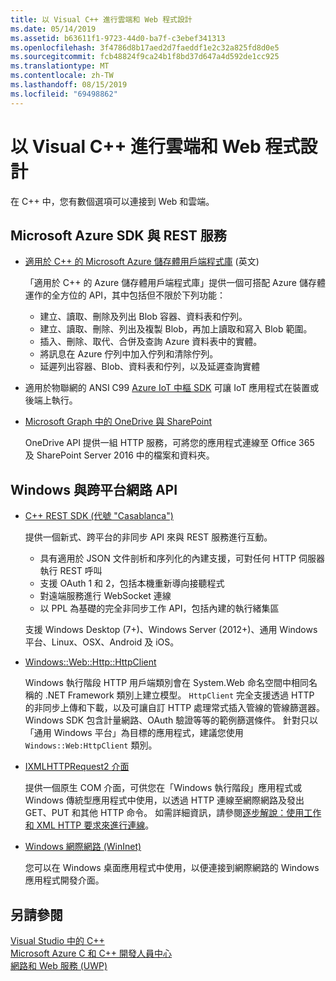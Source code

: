 ```yaml
---
title: 以 Visual C++ 進行雲端和 Web 程式設計
ms.date: 05/14/2019
ms.assetid: b63611f1-9723-44d0-ba7f-c3ebef341313
ms.openlocfilehash: 3f4786d8b17aed2d7faeddf1e2c32a825fd8d0e5
ms.sourcegitcommit: fcb48824f9ca24b1f8bd37d647a4d592de1cc925
ms.translationtype: MT
ms.contentlocale: zh-TW
ms.lasthandoff: 08/15/2019
ms.locfileid: "69498862"
---
```

# <a name="cloud-and-web-programming-in-visual-c"></a>以 Visual C++ 進行雲端和 Web 程式設計

在 C++ 中，您有數個選項可以連接到 Web 和雲端。

## <a name="microsoft-azure-sdks-and-rest-services"></a>Microsoft Azure SDK 與 REST 服務

- [適用於 C++ 的 Microsoft Azure 儲存體用戶端程式庫](https://azure.github.io/azure-storage-cpp/) \(英文\)

  「適用於 C++ 的 Azure 儲存體用戶端程式庫」提供一個可搭配 Azure 儲存體運作的全方位的 API，其中包括但不限於下列功能：

  - 建立、讀取、刪除及列出 Blob 容器、資料表和佇列。
  - 建立、讀取、刪除、列出及複製 Blob，再加上讀取和寫入 Blob 範圍。
  - 插入、刪除、取代、合併及查詢 Azure 資料表中的實體。
  - 將訊息在 Azure 佇列中加入佇列和清除佇列。
  - 延遲列出容器、Blob、資料表和佇列，以及延遲查詢實體

- 適用於物聯網的 ANSI C99 [Azure IoT 中樞 SDK](/azure/iot-hub/iot-hub-devguide-sdks) 可讓 IoT 應用程式在裝置或後端上執行。

- [Microsoft Graph 中的 OneDrive 與 SharePoint](https://dev.onedrive.com/README.htm)

  OneDrive API 提供一組 HTTP 服務，可將您的應用程式連線至 Office 365 及 SharePoint Server 2016 中的檔案和資料夾。

## <a name="windows-and-cross-platform-networking-apis"></a>Windows 與跨平台網路 API

- [C++ REST SDK (代號 "Casablanca")](https://github.com/Microsoft/cpprestsdk)

  提供一個新式、跨平台的非同步 API 來與 REST 服務進行互動。

  - 具有適用於 JSON 文件剖析和序列化的內建支援，可對任何 HTTP 伺服器執行 REST 呼叫
  - 支援 OAuth 1 和 2，包括本機重新導向接聽程式
  - 對遠端服務進行 WebSocket 連線
  - 以 PPL 為基礎的完全非同步工作 API，包括內建的執行緒集區

  支援 Windows Desktop (7+)、Windows Server (2012+)、通用 Windows 平台、Linux、OSX、Android 及 iOS。

- [Windows::Web::Http::HttpClient](/uwp/api/windows.web.http.httpclient)

  Windows 執行階段 HTTP 用戶端類別會在 System.Web 命名空間中相同名稱的 .NET Framework 類別上建立模型。 `HttpClient` 完全支援透過 HTTP 的非同步上傳和下載，以及可讓自訂 HTTP 處理常式插入管線的管線篩選器。 Windows SDK 包含計量網路、OAuth 驗證等等的範例篩選條件。 針對只以「通用 Windows 平台」為目標的應用程式，建議您使用 `Windows::Web:HttpClient` 類別。

- [IXMLHTTPRequest2 介面](/windows/win32/api/msxml6/nn-msxml6-ixmlhttprequest2)

  提供一個原生 COM 介面，可供您在「Windows 執行階段」應用程式或 Windows 傳統型應用程式中使用，以透過 HTTP 連線至網際網路及發出 GET、PUT 和其他 HTTP 命令。 如需詳細資訊，請參閱[逐步解說：使用工作和 XML HTTP 要求來進行連線](../parallel/concrt/walkthrough-connecting-using-tasks-and-xml-http-requests.md)。

- [Windows 網際網路 (WinInet)](/windows/win32/WinInet/portal)

  您可以在 Windows 桌面應用程式中使用，以便連接到網際網路的 Windows 應用程式開發介面。

## <a name="see-also"></a>另請參閱

[Visual Studio 中的 C++](../overview/visual-cpp-in-visual-studio.md) <br/>
[Microsoft Azure C 和 C++ 開發人員中心](https://azure.microsoft.com/develop/cpp/) <br/>
[網路和 Web 服務 (UWP)](/windows/uwp/networking/)
